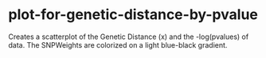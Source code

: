 plot-for-genetic-distance-by-pvalue
===================================

Creates a scatterplot of the Genetic Distance (x) and the -log(pvalues) of data. The SNPWeights are colorized on a light blue-black gradient. 
